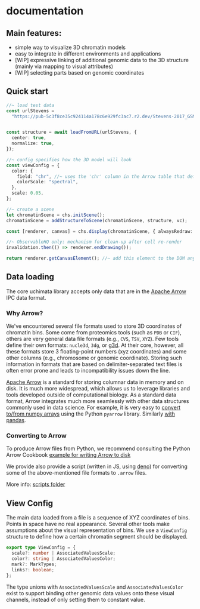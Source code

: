 # documentation

## Main features:

- simple way to visualize 3D chromatin models
- easy to integrate in different environments and applications
- [WIP] expressive linking of additional genomic data to the 3D structure (mainly via
  mapping to visual attributes)
- [WIP] selecting parts based on genomic coordinates

## Quick start 

```typescript 
//~ load test data 
const urlStevens =
  "https://pub-5c3f8ce35c924114a178c6e929fc3ac7.r2.dev/Stevens-2017_GSM2219497_Cell_1_model_5.arrow";


const structure = await loadFromURL(urlStevens, {
  center: true,
  normalize: true,
});

//~ config specifies how the 3D model will look 
const viewConfig = {
  color: {
    field: "chr", //~ uses the 'chr' column in the Arrow table that defines the structure
    colorScale: "spectral",
  },
  scale: 0.05,
};

//~ create a scene 
let chromatinScene = chs.initScene(); 
chromatinScene = addStructureToScene(chromatinScene, structure, vc);

const [renderer, canvas] = chs.display(chromatinScene, { alwaysRedraw: false});

//~ ObservableHQ only: mechanism for clean-up after cell re-render
invalidation.then(() => renderer.endDrawing());

return renderer.getCanvasElement(); //~ add this element to the DOM any way you need
```

## Data loading

The core uchimata library accepts only data that are in the [Apache
Arrow](https://arrow.apache.org) IPC data format.

### Why Arrow?

We've encountered several file formats used to store 3D coordinates of
chromatin bins. Some come from proteomics tools (such as `PDB` or `CIF`),
others are very general data file formats (e.g., `CVS`, `TSV`, `XYZ`). Few
tools define their own formats: `nucle3d`, `3dg`, or
[g3d](https://g3d.readthedocs.io/en/latest/intro.html). At their core, however,
all these formats store 3 floating-point numbers (xyz coordinates) and some
other columns (e.g., chromosome or genomic coordinate). Storing such
information in formats that are based on delimiter-separated text files is
often error prone and leads to incompatibility issues down the line.

[Apache Arrow](https://arrow.apache.org) is a standard for storing columnar
data in memory and on disk. It is much more widespread, which allows us to
leverage libraries and tools developed outside of computational biology. As a
standard data format, Arrow integrates much more seamlessly with other data
structures commonly used in data science. For example, it is very easy to
[convert to/from numpy arrays](https://arrow.apache.org/docs/python/numpy.html)
using the Python `pyarrow` library. Similarly [with
pandas](https://arrow.apache.org/docs/python/pandas.html).

### Converting to Arrow

To produce Arrow files from Python, we recommend consulting the Python Arrow
Cookbook [example for writing Arrow to
disk](https://arrow.apache.org/cookbook/py/io.html#saving-arrow-arrays-to-disk)

We provide also provide a script (written in JS, using
[deno](https://docs.deno.com)) for converting some of the above-mentioned file
formats to `.arrow` files.

More info: [scripts folder](/scripts)

## View Config 

The main data loaded from a file is a sequence of XYZ coordinates of bins.
Points in space have no real appearance. Several other tools make assumptions
about the visual representation of bins.
We use a `ViewConfig` structure to define how a certain chromatin segment
should be displayed. 

```typescript 
export type ViewConfig = {
  scale?: number | AssociatedValuesScale; 
  color?: string | AssociatedValuesColor; 
  mark?: MarkTypes; 
  links?: boolean; 
}; 
```

The type unions with `AssociatedValuesScale` and `AssociatedValuesColor` exist
to support binding other genomic data values onto these visual channels,
instead of only setting them to constant value.
